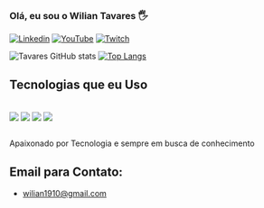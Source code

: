 ### Olá, eu sou o Wilian Tavares 🖐️

[![Linkedin](https://img.shields.io/badge/LinkedIn-0077B5?style=for-the-badge&logo=linkedin&logoColor=white)](https://www.linkedin.com/in/wilian-oliveira-a91a1018a/)
[![YouTube](https://img.shields.io/badge/YouTube-FF0000?style=for-the-badge&logo=youtube&logoColor=white)](https://www.youtube.com/channel/UCd5xA4bNSn9SDjKNysYB0DA)
[![Twitch](https://img.shields.io/badge/Twitch-9146FF?style=for-the-badge&logo=twitch&logoColor=white)](https://www.twitch.tv/wilmasters)

![Tavares GitHub stats](https://github-readme-stats.vercel.app/api?username=wilian-tavares&show_icons=true&theme=dracula)
[![Top Langs](https://github-readme-stats.vercel.app/api/top-langs/?username=wilian-tavares&layout=compact)](https://github.com/anuraghazra/github-readme-stats)

## Tecnologias que eu Uso




<div style='display: inline_block'> <br />
    <img align="center" src="https://img.shields.io/badge/HTML5-E34F26?style=for-the-badge&logo=html5&logoColor=white" />
    <img align="center" src="https://img.shields.io/badge/CSS3-1572B6?style=for-the-badge&logo=css3&logoColor=white" />
    <img align="center" src="https://img.shields.io/badge/JavaScript-323330?style=for-the-badge&logo=javascript&logoColor=F7DF1E" />
    <img align="center" src="https://img.shields.io/badge/React-20232A?style=for-the-badge&logo=react&logoColor=61DAFB" />
</div>

<br/>

Apaixonado por Tecnologia e sempre em busca de conhecimento


## Email para Contato:
- wilian1910@gmail.com
